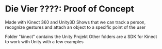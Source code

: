 # Die Vier ????: Proof of Concept
Made with Kinect 360 and Unity3D
Shows that we can track a person, recognize gestures and attach an object to a specific point of the user



Folder "kinect" contains the Unity Projekt
Other folders are a SDK for Kinect to work with Unity with a few examples
